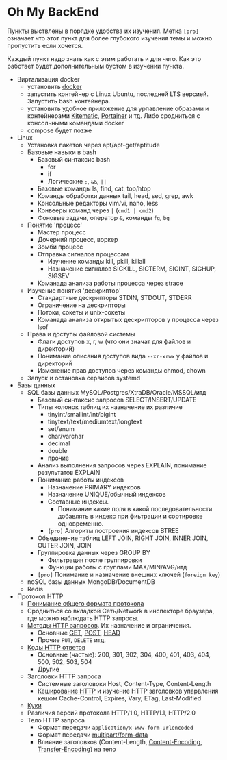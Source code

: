 # Oh My BackEnd

Пункты выствлены в порядке удобства их изучения. Метка `[pro]` означает что этот пункт для более глубокого изучения темы и можно пропустить если хочется.

Каждый пункт надо знать как с этим работать и для чего. Как это работает будет дополнительным бустом в изучении пункта.

* Виртализация docker
  * установить [docker](https://www.docker.com/products/docker-desktop)
  * запустить контейнер с Linux Ubuntu, последней LTS версией. Запустить bash контейнера.
  * установить удобное приложение для урпавление образами и контейнерами [Kitematic](https://kitematic.com/), [Portainer](https://hub.docker.com/r/portainer/portainer/) и тд. Либо сродниться с консольными командами docker
  * compose будет позже
* Linux
  * Установка пакетов через apt/apt-get/aptitude
  * Базовые навыки в bash
    * Базовый синтаксис bash
      * for
      * if
      * Логические `;`, `&&`, `||`
    * Базовые команды ls, find, cat, top/htop
    * Команды обработки данных tail, head, sed, grep, awk
    * Консольные редакторы vim/vi, nano, less
    * Конвееры команд через `|` (`cmd1 | cmd2`)
    * Фоновые задачи, оператор `&`, команды `fg`, `bg`
  * Понятие 'процесс'
    * Мастер процесс
    * Дочерний процесс, воркер
    * Зомби процесс 
    * Отправка сигналов процессам 
      * Изучение команды kill, pkill, killall
      * Назначение сигналов SIGKILL, SIGTERM, SIGINT, SIGHUP, SIGSEV
    * Команада анализа работы процесса через strace
  * Изучение понятия 'дескриптор'
    * Стандартные дескрипторы STDIN, STDOUT, STDERR
    * Ограничение на дескрипторы
    * Потоки, сокеты и unix-сокеты
    * Команада анализа открытых дескрипторов у процесса через lsof
  * Права и доступы файловой системы
    * Флаги доступов x, r, w (что они значат для файлов и директорий)
    * Понимание описания доступов вида `--xr-xrwx` у файлов и директорий
    * Изменение прав доступов через команды chmod, chown
  * Запуск и остановка сервисов systemd
* Базы данных
  * SQL базы данных MySQL/Postgres/XtraDB/Oracle/MSSQL/итд
    * Базовый синтаксис запросов SELECT/INSERT/UPDATE
    * Типы колонок таблиц их назначение их различие
      * tinyint/smallint/int/bigint
      * tinytext/text/mediumtext/longtext
      * set/enum
      * char/varchar
      * decimal
      * double
      * прочие
    * Анализ выполнения запросов через EXPLAIN, понимание результатов EXPLAIN
    * Понимание работы индексов
      * Назначение PRIMARY индексов
      * Назначение UNIQUE/обычный индексов
      * Составные индексы.
        * Понимание какие поля в какой последовательности добавлять в индекс при фиьтрации и сортировке одновременно.
      * `[pro]` Алгоритм построения индексов BTREE
     * Объединение таблиц LEFT JOIN, RIGHT JOIN, INNER JOIN, OUTER JOIN, JOIN
     * Группировка данных через GROUP BY
       * Фильтрация после группировки
       * Функции работы с группами MAX/MIN/AVG/итд
     * `[pro]` Понимание и назначение внешних ключей (`foreign key`)
  * noSQL базы данных MongoDB/DocumentDB
  * Redis
* Протокол HTTP
  * [Понимание общего формата протокола](https://developer.mozilla.org/ru/docs/Web/HTTP/Overview)
  * Сродниться со вкладкой Сеть/Network в инспекторе браузера, где можно наблюдать HTTP запросы.
  * [Методы HTTP запросов](https://developer.mozilla.org/ru/docs/Web/HTTP/Methods).  Их назначение и ограничения.
    * Основные [GET](https://developer.mozilla.org/ru/docs/Web/HTTP/Methods/GET), [POST](https://developer.mozilla.org/ru/docs/Web/HTTP/Methods/POST), [HEAD](https://developer.mozilla.org/ru/docs/Web/HTTP/Methods/HEAD)
    * Прочие `PUT`, `DELETE` итд.
  * [Коды HTTP ответов](https://ru.wikipedia.org/wiki/Список_кодов_состояния_HTTP)
    * Основные (частые): 200, 301, 302, 304, 400, 401, 403, 404, 500, 502, 503, 504
    * Другие
  * Заголовки HTTP запроса
    * Системные заголовоки Host, Content-Type, Content-Length
    * [Кеширование HTTP](https://developer.mozilla.org/ru/docs/Web/HTTP/%D0%9A%D1%8D%D1%88%D0%B8%D1%80%D0%BE%D0%B2%D0%B0%D0%BD%D0%B8%D0%B5) и изучение HTTP заголовков упарвления кешом Cache-Control, Expires, Vary, ETag, Last-Modified
  * [Куки](https://developer.mozilla.org/ru/docs/Web/HTTP/%D0%9A%D1%83%D0%BA%D0%B8)
  * Различия версий протокола HTTP/1.0, HTTP/1.1, HTTP/2.0
  * Тело HTTP запроса
    * Формат передачи `application/x-www-form-urlencoded`
    * Формат передачи [multipart/form-data](https://ru.wikipedia.org/wiki/Multipart/form-data)
    * Влияние заголовков (Content-Length, [Content-Encoding](https://developer.mozilla.org/ru/docs/Web/HTTP/Headers/Content-Encoding), [Transfer-Encoding](https://developer.mozilla.org/ru/docs/Web/HTTP/Headers/Transfer-Encoding)) на тело 
